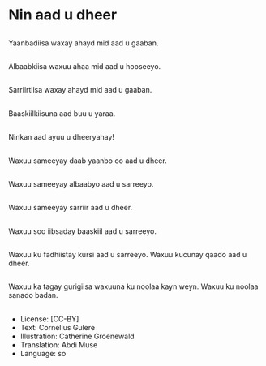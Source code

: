 # Nin aad u dheer

##
Yaanbadiisa waxay ahayd mid aad u gaaban.

##
Albaabkiisa waxuu ahaa mid aad u hooseeyo.

##
Sarriirtiisa waxay ahayd mid aad u  gaaban.

##
Baaskiilkiisuna aad buu u yaraa.

##
Ninkan aad ayuu u dheeryahay!

##
Waxuu sameeyay daab yaanbo oo aad u dheer.

##
Waxuu sameeyay albaabyo aad u sarreeyo.

##
Waxuu sameeyay sarriir aad u dheer.

##
Waxuu soo iibsaday baaskiil aad u sarreeyo.

##
Waxuu ku fadhiistay kursi aad u sarreeyo. Waxuu kucunay qaado aad u dheer.

##
Waxuu ka tagay gurigiisa waxuuna ku noolaa kayn weyn. Waxuu ku noolaa sanado badan.

##
* License: [CC-BY]
* Text: Cornelius Gulere
* Illustration: Catherine Groenewald
* Translation: Abdi Muse
* Language: so
